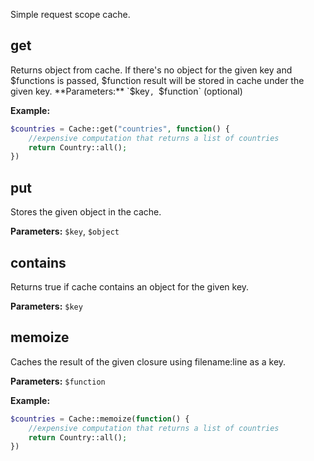 Simple request scope cache.


## get
Returns object from cache.
If there's no object for the given key and $functions is passed, $function result will be stored in cache under the given key.
**Parameters:** `$key`, `$function` (optional)

**Example:**
```php
$countries = Cache::get("countries", function() {
    //expensive computation that returns a list of countries
    return Country::all();
})
```

## put
Stores the given object in the cache.

**Parameters:** `$key`, `$object`

## contains
Returns true if cache contains an object for the given key.

**Parameters:** `$key`

## memoize
Caches the result of the given closure using filename:line as a key.

**Parameters:** `$function`

**Example:**
```php
$countries = Cache::memoize(function() {
    //expensive computation that returns a list of countries
    return Country::all();
})
```


